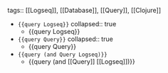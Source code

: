 tags:: [[Logseq]], [[Database]], [[Query]], [[Clojure]]

- `{{query Logseq}}`
  collapsed:: true
	- {{query Logseq}}
- `{{query Query}}`
  collapsed:: true
	- {{query Query}}
- `{{query (and Query Logseq)}}`
	- {{query (and [[Query]] [[Logseq]])}}